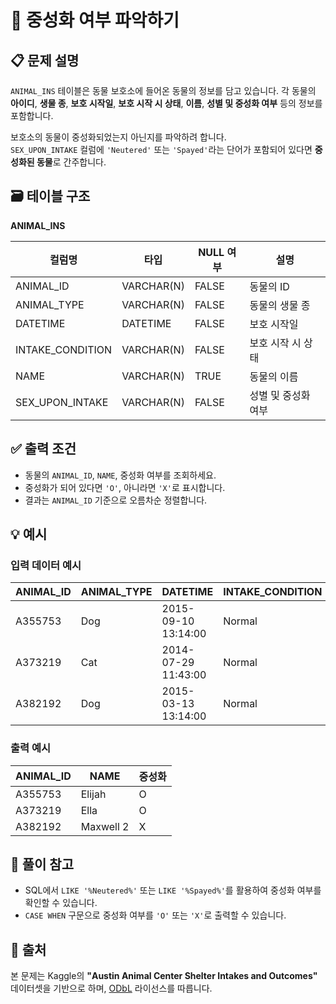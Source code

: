 # 🐾 중성화 여부 파악하기

## 📋 문제 설명

`ANIMAL_INS` 테이블은 동물 보호소에 들어온 동물의 정보를 담고 있습니다. 각 동물의 **아이디**, **생물 종**, **보호 시작일**, **보호 시작 시 상태**, **이름**, **성별 및 중성화 여부** 등의 정보를 포함합니다.

보호소의 동물이 중성화되었는지 아닌지를 파악하려 합니다.  
`SEX_UPON_INTAKE` 컬럼에 `'Neutered'` 또는 `'Spayed'`라는 단어가 포함되어 있다면 **중성화된 동물**로 간주합니다.

## 🗃️ 테이블 구조

**ANIMAL_INS**

| 컬럼명            | 타입         | NULL 여부 | 설명                    |
|------------------|--------------|-----------|-------------------------|
| ANIMAL_ID        | VARCHAR(N)   | FALSE     | 동물의 ID              |
| ANIMAL_TYPE      | VARCHAR(N)   | FALSE     | 동물의 생물 종         |
| DATETIME         | DATETIME     | FALSE     | 보호 시작일            |
| INTAKE_CONDITION | VARCHAR(N)   | FALSE     | 보호 시작 시 상태      |
| NAME             | VARCHAR(N)   | TRUE      | 동물의 이름            |
| SEX_UPON_INTAKE  | VARCHAR(N)   | FALSE     | 성별 및 중성화 여부    |

## ✅ 출력 조건

- 동물의 `ANIMAL_ID`, `NAME`, 중성화 여부를 조회하세요.
- 중성화가 되어 있다면 `'O'`, 아니라면 `'X'`로 표시합니다.
- 결과는 `ANIMAL_ID` 기준으로 오름차순 정렬합니다.

## 💡 예시

### 입력 데이터 예시

| ANIMAL_ID | ANIMAL_TYPE | DATETIME            | INTAKE_CONDITION | NAME       | SEX_UPON_INTAKE |
|-----------|--------------|---------------------|------------------|------------|-----------------|
| A355753   | Dog          | 2015-09-10 13:14:00 | Normal           | Elijah     | Neutered Male   |
| A373219   | Cat          | 2014-07-29 11:43:00 | Normal           | Ella       | Spayed Female   |
| A382192   | Dog          | 2015-03-13 13:14:00 | Normal           | Maxwell 2  | Intact Male     |

### 출력 예시

| ANIMAL_ID | NAME       | 중성화 |
|-----------|------------|--------|
| A355753   | Elijah     | O      |
| A373219   | Ella       | O      |
| A382192   | Maxwell 2  | X      |

## 🧠 풀이 참고

- SQL에서 `LIKE '%Neutered%'` 또는 `LIKE '%Spayed%'`를 활용하여 중성화 여부를 확인할 수 있습니다.
- `CASE WHEN` 구문으로 중성화 여부를 `'O'` 또는 `'X'`로 출력할 수 있습니다.

## 📎 출처

본 문제는 Kaggle의 **"Austin Animal Center Shelter Intakes and Outcomes"** 데이터셋을 기반으로 하며, [ODbL](https://opendatacommons.org/licenses/odbl/) 라이선스를 따릅니다.
